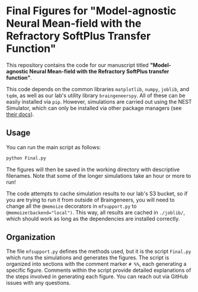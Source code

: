 # Final Figures for "Model-agnostic Neural Mean-field with the Refractory SoftPlus Transfer Function"

This repository contains the code for our manuscript titled **"Model-agnostic Neural Mean-field with the Refractory SoftPlus transfer function"**.

This code depends on the common libraries `matplotlib`, `numpy`, `joblib`, and `tqdm`, as well as our lab's utility library `braingeneerspy`.
All of these can be easily installed via `pip`.
However, simulations are carried out using the NEST Simulator, which can only be installed via other package managers (see [their docs](https://nest-simulator.readthedocs.io/en/stable/installation/index.html)).


## Usage

You can run the main script as follows:

```bash
python Final.py
```

The figures will then be saved in the working directory with descriptive filenames. Note that some of the longer simulations take an hour or more to run!

The code attempts to cache simulation results to our lab's S3 bucket, so if you are trying to run it from outside of Braingeneers, you will need to change all the `@memoize` decorators in `mfsupport.py` to `@memoize(backend="local")`. This way, all results are cached in `./joblib/`, which should work as long as the dependencies are installed correctly.


## Organization

The file `mfsupport.py` defines the methods used, but it is the script `Final.py` which runs the simulations and generates the figures.
The script is organized into sections with the comment marker `# %%`, each generating a specific figure.
Comments within the script provide detailed explanations of the steps involved in generating each figure.
You can reach out via GitHub issues with any questions.
